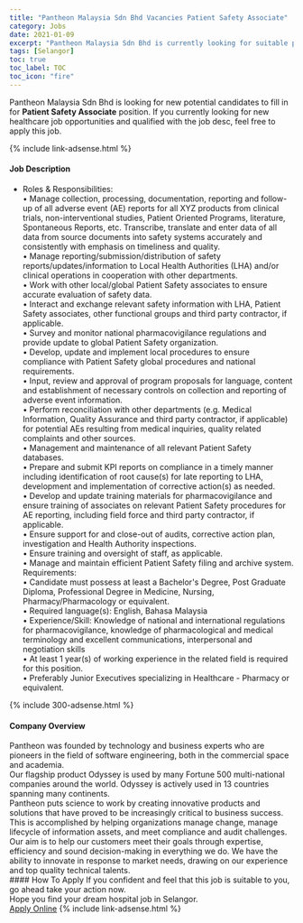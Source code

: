 ```yaml
---
title: "Pantheon Malaysia Sdn Bhd Vacancies Patient Safety Associate" 
category: Jobs 
date: 2021-01-09 
excerpt: "Pantheon Malaysia Sdn Bhd is currently looking for suitable person to fill in the Patient Safety Associate which positioned at Selangor" 
tags: [Selangor] 
toc: true 
toc_label: TOC 
toc_icon: "fire" 
--- 
```


<p>Pantheon Malaysia Sdn Bhd is looking for new potential candidates to fill in for <b>Patient Safety Associate</b> position. If you currently looking for new healthcare job opportunities and qualified with the job desc, feel free to apply this job.
</p>{% include link-adsense.html %} 
<div><div><h4>Job Description</h4></div><div><div><span><div><ul><li>Roles &amp; Responsibilities:<br>&#8226; Manage collection, processing, documentation, reporting and follow-up of all adverse event (AE) reports for all XYZ products from clinical trials, non-interventional studies, Patient Oriented Programs, literature, Spontaneous Reports, etc. Transcribe, translate and enter data of all data from source documents into safety systems accurately and consistently with emphasis on timeliness and quality.<br>&#8226; Manage reporting/submission/distribution of safety reports/updates/information to Local Health Authorities (LHA) and/or clinical operations in cooperation with other departments.<br>&#8226; Work with other local/global Patient Safety associates to ensure accurate evaluation of safety data.<br>&#8226; Interact and exchange relevant safety information with LHA, Patient Safety associates, other functional groups and third party contractor, if applicable.<br>&#8226; Survey and monitor national pharmacovigilance regulations and provide update to global Patient Safety organization.<br>&#8226; Develop, update and implement local procedures to ensure compliance with Patient Safety global procedures and national requirements.<br>&#8226; Input, review and approval of program proposals for language, content and establishment of necessary controls on collection and reporting of adverse event information.<br>&#8226; Perform reconciliation with other departments (e.g. Medical Information, Quality Assurance and third party contractor, if applicable) for potential AEs resulting from medical inquiries, quality related complaints and other sources.<br>&#8226; Management and maintenance of all relevant Patient Safety databases.<br>&#8226; Prepare and submit KPI reports on compliance in a timely manner including identification of root cause(s) for late reporting to LHA, development and implementation of corrective action(s) as needed.<br>&#8226; Develop and update training materials for pharmacovigilance and ensure training of associates on relevant Patient Safety procedures for AE reporting, including field force and third party contractor, if applicable.<br>&#8226; Ensure support for and close-out of audits, corrective action plan, investigation and Health Authority inspections.<br>&#8226; Ensure training and oversight of staff, as applicable.<br>&#8226; Manage and maintain efficient Patient Safety filing and archive system.<div>Requirements:<br>&#8226; Candidate must possess at least a Bachelor's Degree, Post Graduate Diploma, Professional Degree in Medicine, Nursing, Pharmacy/Pharmacology or equivalent.<br>&#8226; Required language(s): English, Bahasa Malaysia<br>&#8226; Experience/Skill: Knowledge of national and international regulations for pharmacovigilance, knowledge of pharmacological and medical terminology and excellent communications, interpersonal and negotiation skills<br>&#8226; At least 1 year(s) of working experience in the related field is required for this position.<br>&#8226; Preferably Junior Executives specializing in Healthcare - Pharmacy or equivalent.</div></li></ul></div></span></div></div></div> 
{% include 300-adsense.html %} 
<div><div><h4>Company Overview</h4></div><div><div><span><div><div>
	Pantheon was founded by technology and business experts who are pioneers in the field of software engineering, both in the commercial space and academia.</div>
<div>
	Our flagship product Odyssey is used by many Fortune 500 multi-national companies around the world. Odyssey is actively used in 13 countries spanning many continents.</div>
<div>
	Pantheon puts science to work by creating innovative products and solutions that have proved to be increasingly critical to business success. This is accomplished by helping organizations manage change, manage lifecycle of information assets, and meet compliance and audit challenges. Our aim is to help our customers meet their goals through expertise, efficiency and sound decision-making in everything we do. We have the ability to innovate in response to market needs, drawing on our experience and top quality technical talents.</div></div></span></div></div></div> 
#### How To Apply 
If you confident and feel that this job is suitable to you, go ahead take your action now. <br/> 
Hope you find your dream hospital job in Selangor. <br/> 
<a href="https://www.jobstreet.com.my/en/job/patient-safety-associate-4459602?jobId=jobstreet-my-job-4459602&sectionRank=2&token=0~ac411036-0be5-4354-b179-c7f28787ebbe&fr=SRP%20View%20In%20New%20Ta" class="btn btn--warning" target="_blank" rel="nofollow noopenner">Apply Online</a> 
{% include link-adsense.html %} 